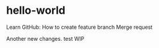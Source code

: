 # hello-world
Learn GitHub:
How to create feature branch
Merge request

Another new changes.
test WIP
